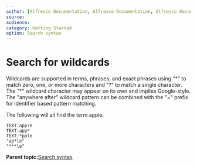 ```yaml
---
author: [Alfresco Documentation, Alfresco Documentation, Alfresco Documentation]
source: 
audience: 
category: Getting Started
option: Search syntax
---
```


# Search for wildcards

Wildcards are supported in terms, phrases, and exact phrases using "\*" to match zero, one, or more characters and "?" to match a single character. The "\*" wildcard character may appear on its own and implies Google-style. The "anywhere after" wildcard pattern can be combined with the "=" prefix for identifier based pattern matching.

The following will all find the term apple.

```
TEXT:app?e
TEXT:app*
TEXT:*pple
"ap*le"
"***le"
```

**Parent topic:**[Search syntax](../concepts/rm-searchsyntax-intro.md)

